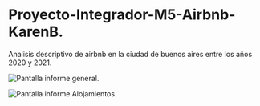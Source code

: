 # Proyecto-Integrador-M5-Airbnb-KarenB.

Analisis descriptivo de airbnb en la ciudad de buenos aires entre los años 2020 y 2021.




![Pantalla informe general](https://github.com/user-attachments/assets/4b84725a-9144-4a45-aca5-68b54d59376e).

![Pantalla informe Alojamientos](https://github.com/user-attachments/assets/17089002-5885-464b-ae2c-b0d7e847d2f5).
